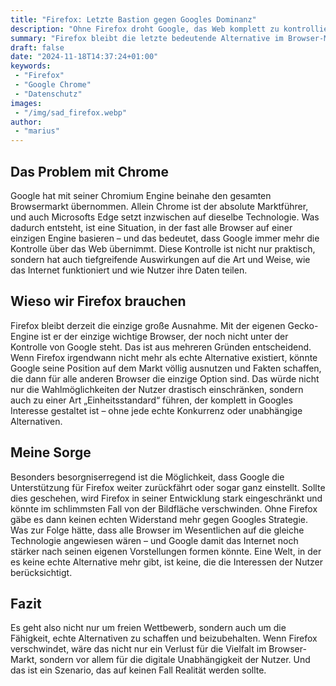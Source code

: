 ```yaml
---
title: "Firefox: Letzte Bastion gegen Googles Dominanz"
description: "Ohne Firefox droht Google, das Web komplett zu kontrollieren. Der einzige unabhängige Browser braucht dringend Unterstützung, um Alternativen zu sichern."
summary: "Firefox bleibt die letzte bedeutende Alternative im Browser-Markt, die nicht auf Googles Chromium Engine basiert. Wenn Google seine Unterstützung für Firefox aufgibt, könnte dies zu einer Dominanz von Google im Web führen, wodurch Nutzer keine echten Alternativen mehr hätten."
draft: false
date: "2024-11-18T14:37:24+01:00"
keywords:
 - "Firefox"
 - "Google Chrome"
 - "Datenschutz"
images:
 - "/img/sad_firefox.webp"
author:
 - "marius"
---
```


## Das Problem mit Chrome
Google hat mit seiner Chromium Engine beinahe den gesamten Browsermarkt übernommen. Allein Chrome ist der absolute Marktführer, und auch Microsofts Edge setzt inzwischen auf dieselbe Technologie. Was dadurch entsteht, ist eine Situation, in der fast alle Browser auf einer einzigen Engine basieren – und das bedeutet, dass Google immer mehr die Kontrolle über das Web übernimmt. Diese Kontrolle ist nicht nur praktisch, sondern hat auch tiefgreifende Auswirkungen auf die Art und Weise, wie das Internet funktioniert und wie Nutzer ihre Daten teilen.

## Wieso wir Firefox brauchen
Firefox bleibt derzeit die einzige große Ausnahme. Mit der eigenen Gecko-Engine ist er der einzige wichtige Browser, der noch nicht unter der Kontrolle von Google steht. Das ist aus mehreren Gründen entscheidend. Wenn Firefox irgendwann nicht mehr als echte Alternative existiert, könnte Google seine Position auf dem Markt völlig ausnutzen und Fakten schaffen, die dann für alle anderen Browser die einzige Option sind. Das würde nicht nur die Wahlmöglichkeiten der Nutzer drastisch einschränken, sondern auch zu einer Art „Einheitsstandard“ führen, der komplett in Googles Interesse gestaltet ist – ohne jede echte Konkurrenz oder unabhängige Alternativen.

## Meine Sorge
Besonders besorgniserregend ist die Möglichkeit, dass Google die Unterstützung für Firefox weiter zurückfährt oder sogar ganz einstellt. Sollte dies geschehen, wird Firefox in seiner Entwicklung stark eingeschränkt und könnte im schlimmsten Fall von der Bildfläche verschwinden. Ohne Firefox gäbe es dann keinen echten Widerstand mehr gegen Googles Strategie. Was zur Folge hätte, dass alle Browser im Wesentlichen auf die gleiche Technologie angewiesen wären – und Google damit das Internet noch stärker nach seinen eigenen Vorstellungen formen könnte. Eine Welt, in der es keine echte Alternative mehr gibt, ist keine, die die Interessen der Nutzer berücksichtigt.

## Fazit
Es geht also nicht nur um freien Wettbewerb, sondern auch um die Fähigkeit, echte Alternativen zu schaffen und beizubehalten. Wenn Firefox verschwindet, wäre das nicht nur ein Verlust für die Vielfalt im Browser-Markt, sondern vor allem für die digitale Unabhängigkeit der Nutzer. Und das ist ein Szenario, das auf keinen Fall Realität werden sollte.
